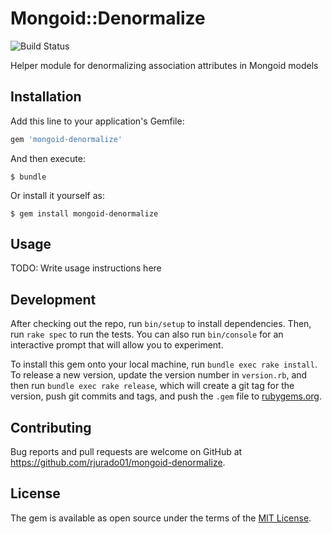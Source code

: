 # Mongoid::Denormalize
![Build Status](https://travis-ci.org/rjurado01/mongoid-denormalize.svg?branch=master)

Helper module for denormalizing association attributes in Mongoid models

## Installation

Add this line to your application's Gemfile:

```ruby
gem 'mongoid-denormalize'
```

And then execute:

    $ bundle

Or install it yourself as:

    $ gem install mongoid-denormalize

## Usage

TODO: Write usage instructions here

## Development

After checking out the repo, run `bin/setup` to install dependencies. Then, run `rake spec` to run the tests. You can also run `bin/console` for an interactive prompt that will allow you to experiment.

To install this gem onto your local machine, run `bundle exec rake install`. To release a new version, update the version number in `version.rb`, and then run `bundle exec rake release`, which will create a git tag for the version, push git commits and tags, and push the `.gem` file to [rubygems.org](https://rubygems.org).

## Contributing

Bug reports and pull requests are welcome on GitHub at https://github.com/rjurado01/mongoid-denormalize.

## License

The gem is available as open source under the terms of the [MIT License](http://opensource.org/licenses/MIT).
